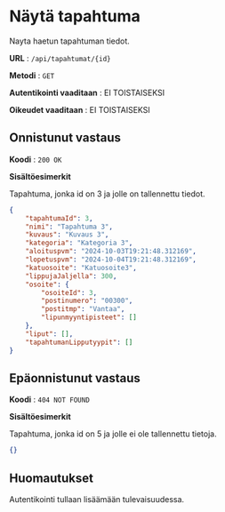 # Näytä tapahtuma

Nayta haetun tapahtuman tiedot.

**URL** : `/api/tapahtumat/{id}`

**Metodi** : `GET`

**Autentikointi vaaditaan** : EI TOISTAISEKSI

**Oikeudet vaaditaan** : EI TOISTAISEKSI

## Onnistunut vastaus

**Koodi** : `200 OK`

**Sisältöesimerkit**

Tapahtuma, jonka id on 3 ja jolle on tallennettu tiedot.

```json
{
    "tapahtumaId": 3,
    "nimi": "Tapahtuma 3",
    "kuvaus": "Kuvaus 3",
    "kategoria": "Kategoria 3",
    "aloituspvm": "2024-10-03T19:21:48.312169",
    "lopetuspvm": "2024-10-04T19:21:48.312169",
    "katuosoite": "Katuosoite3",
    "lippujaJaljella": 300,
    "osoite": {
        "osoiteId": 3,
        "postinumero": "00300",
        "postitmp": "Vantaa",
        "lipunmyyntipisteet": []
    },
    "liput": [],
    "tapahtumanLipputyypit": []
}
```




## Epäonnistunut vastaus

**Koodi** : `404 NOT FOUND`

**Sisältöesimerkit**

Tapahtuma, jonka id on 5 ja jolle ei ole tallennettu tietoja.

```json
{}
```

## Huomautukset

Autentikointi tullaan lisäämään tulevaisuudessa.

